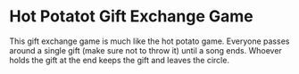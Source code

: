 # Hot Potatot Gift Exchange Game
This gift exchange game is much like the hot potato game. Everyone passes around a single gift (make sure not to throw it) until a song ends. Whoever holds the gift at the end keeps the gift and leaves the circle.
